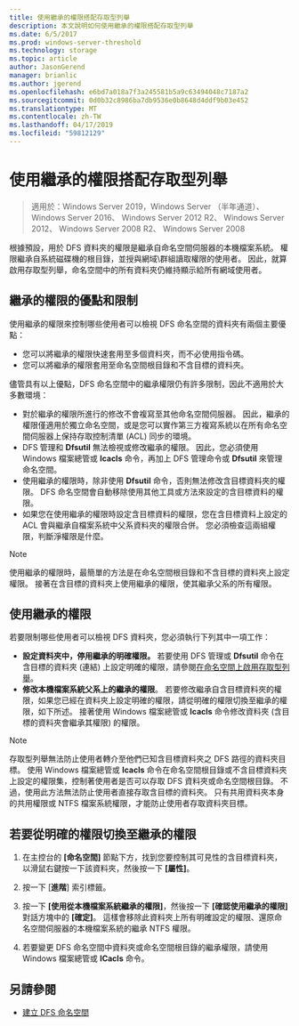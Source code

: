 ```yaml
---
title: 使用繼承的權限搭配存取型列舉
description: 本文說明如何使用繼承的權限搭配存取型列舉
ms.date: 6/5/2017
ms.prod: windows-server-threshold
ms.technology: storage
ms.topic: article
author: JasonGerend
manager: brianlic
ms.author: jgerend
ms.openlocfilehash: e6bd7a018a7f3a245581b5a9c63494048c7187a2
ms.sourcegitcommit: 0d0b32c8986ba7db9536e0b8648d4ddf9b03e452
ms.translationtype: MT
ms.contentlocale: zh-TW
ms.lasthandoff: 04/17/2019
ms.locfileid: "59812129"
---
```

# <a name="using-inherited-permissions-with-access-based-enumeration"></a>使用繼承的權限搭配存取型列舉

> 適用於：Windows Server 2019，Windows Server （半年通道）、 Windows Server 2016、 Windows Server 2012 R2、 Windows Server 2012、 Windows Server 2008 R2、 Windows Server 2008

根據預設，用於 DFS 資料夾的權限是繼承自命名空間伺服器的本機檔案系統。 權限繼承自系統磁碟機的根目錄，並授與網域\\群組讀取權限的使用者。 因此，就算啟用存取型列舉，命名空間中的所有資料夾仍維持顯示給所有網域使用者。

## <a name="advantages-and-limitations-of-inherited-permissions"></a>繼承的權限的優點和限制

使用繼承的權限來控制哪些使用者可以檢視 DFS 命名空間的資料夾有兩個主要優點：

-   您可以將繼承的權限快速套用至多個資料夾，而不必使用指令碼。
-   您可以將繼承的權限套用至命名空間根目錄和不含目標的資料夾。

儘管具有以上優點，DFS 命名空間中的繼承權限仍有許多限制，因此不適用於大多數環境：

-   對於繼承的權限所進行的修改不會複寫至其他命名空間伺服器。 因此，繼承的權限僅適用於獨立命名空間，或是您可以實作第三方複寫系統以在所有命名空間伺服器上保持存取控制清單 (ACL) 同步的環境。
-   DFS 管理和 **Dfsutil** 無法檢視或修改繼承的權限。 因此，您必須使用 Windows 檔案總管或 **Icacls** 命令，再加上 DFS 管理命令或 **Dfsutil** 來管理命名空間。
-   使用繼承的權限時，除非使用 **Dfsutil** 命令，否則無法修改含目標資料夾的權限。 DFS 命名空間會自動移除使用其他工具或方法來設定的含目標資料的權限。
-   如果您在使用繼承的權限時設定含目標資料的權限，您在含目標資料上設定的 ACL 會與繼承自檔案系統中父系資料夾的權限合併。 您必須檢查這兩組權限，判斷淨權限是什麼。

> [!NOTE]
> 使用繼承的權限時，最簡單的方法是在命名空間根目錄和不含目標的資料夾上設定權限。 接著在含目標的資料夾上使用繼承的權限，使其繼承父系的所有權限。

## <a name="using-inherited-permissions"></a>使用繼承的權限

若要限制哪些使用者可以檢視 DFS 資料夾，您必須執行下列其中一項工作：

-   **設定資料夾中，停用繼承的明確權限。** 若要使用 DFS 管理或 **Dfsutil** 命令在含目標的資料夾 (連結) 上設定明確的權限，請參閱[在命名空間上啟用存取型列舉](enable-access-based-enumeration-on-a-namespace.md)。
-   **修改本機檔案系統父系上的繼承的權限**。 若要修改繼承自含目標資料夾的權限，如果您已經在資料夾上設定明確的權限，請從明確的權限切換至繼承的權限，如下所述。 接著使用 Windows 檔案總管或 **Icacls** 命令修改資料夾 (含目標的資料夾會繼承其權限) 的權限。

> [!NOTE]
> 存取型列舉無法防止使用者轉介至他們已知含目標資料夾之 DFS 路徑的資料夾目標。 使用 Windows 檔案總管或 **Icacls** 命令在命名空間根目錄或不含目標資料夾上設定的權限集，控制著使用者是否可以存取 DFS 資料夾或命名空間根目錄。 不過，使用此方法無法防止使用者直接存取含目標的資料夾。 只有共用資料夾本身的共用權限或 NTFS 檔案系統權限，才能防止使用者存取資料夾目標。

## <a name="to-switch-from-explicit-permissions-to-inherited-permissions"></a>若要從明確的權限切換至繼承的權限

1.  在主控台的 **\[命名空間\]** 節點下方，找到您要控制其可見性的含目標資料夾，以滑鼠右鍵按一下該資料夾，然後按一下 **\[屬性\]**。

2.  按一下 [**進階**] 索引標籤。

3.  按一下 **\[使用從本機檔案系統繼承的權限\]**，然後按一下 **\[確認使用繼承的權限\]** 對話方塊中的 **\[確定\]**。 這樣會移除此資料夾上所有明確設定的權限、還原命名空間伺服器的本機檔案系統的繼承 NTFS 權限。

4.  若要變更 DFS 命名空間中資料夾或命名空間根目錄的繼承權限，請使用 Windows 檔案總管或 **ICacls** 命令。

## <a name="see-also"></a>另請參閱

-   [建立 DFS 命名空間](create-a-dfs-namespace.md)